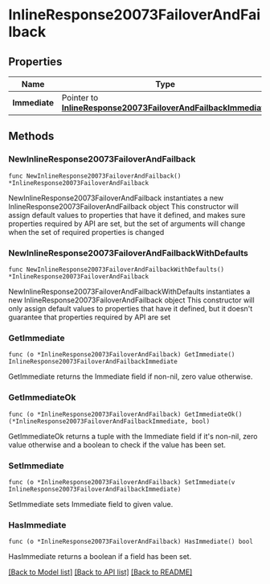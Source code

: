 # InlineResponse20073FailoverAndFailback

## Properties

Name | Type | Description | Notes
------------ | ------------- | ------------- | -------------
**Immediate** | Pointer to [**InlineResponse20073FailoverAndFailbackImmediate**](InlineResponse20073FailoverAndFailbackImmediate.md) |  | [optional] 

## Methods

### NewInlineResponse20073FailoverAndFailback

`func NewInlineResponse20073FailoverAndFailback() *InlineResponse20073FailoverAndFailback`

NewInlineResponse20073FailoverAndFailback instantiates a new InlineResponse20073FailoverAndFailback object
This constructor will assign default values to properties that have it defined,
and makes sure properties required by API are set, but the set of arguments
will change when the set of required properties is changed

### NewInlineResponse20073FailoverAndFailbackWithDefaults

`func NewInlineResponse20073FailoverAndFailbackWithDefaults() *InlineResponse20073FailoverAndFailback`

NewInlineResponse20073FailoverAndFailbackWithDefaults instantiates a new InlineResponse20073FailoverAndFailback object
This constructor will only assign default values to properties that have it defined,
but it doesn't guarantee that properties required by API are set

### GetImmediate

`func (o *InlineResponse20073FailoverAndFailback) GetImmediate() InlineResponse20073FailoverAndFailbackImmediate`

GetImmediate returns the Immediate field if non-nil, zero value otherwise.

### GetImmediateOk

`func (o *InlineResponse20073FailoverAndFailback) GetImmediateOk() (*InlineResponse20073FailoverAndFailbackImmediate, bool)`

GetImmediateOk returns a tuple with the Immediate field if it's non-nil, zero value otherwise
and a boolean to check if the value has been set.

### SetImmediate

`func (o *InlineResponse20073FailoverAndFailback) SetImmediate(v InlineResponse20073FailoverAndFailbackImmediate)`

SetImmediate sets Immediate field to given value.

### HasImmediate

`func (o *InlineResponse20073FailoverAndFailback) HasImmediate() bool`

HasImmediate returns a boolean if a field has been set.


[[Back to Model list]](../README.md#documentation-for-models) [[Back to API list]](../README.md#documentation-for-api-endpoints) [[Back to README]](../README.md)


